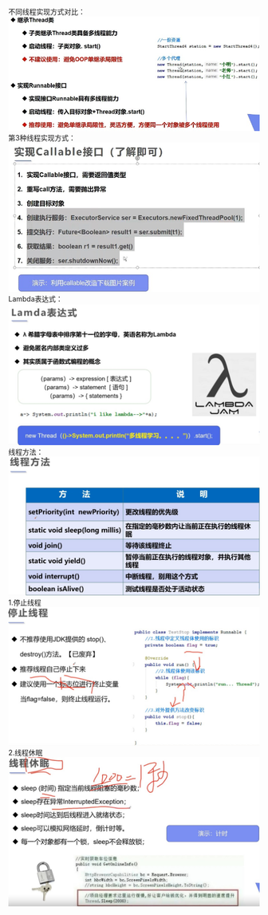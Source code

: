 不同线程实现方式对比：
![不同线程实现方式对比](src\main\resources\md\Snipaste_2022-04-15_11-32-33.jpg)
第3种线程实现方式：
![实现Callable接口](src\main\resources\md\Snipaste_2022-04-18_14-23-07.jpg)
Lambda表达式：
![Lamda表达式](src\main\resources\md\Snipaste_2022-04-19_08-56-23.jpg)
线程方法：
![线程方法](src\main\resources\md\Snipaste_2022-04-20_09-19-33.jpg)
1.停止线程
![停止线程](src\main\resources\md\Snipaste_2022-04-20_09-23-10.jpg)
2.线程休眠
![线程休眠](src\main\resources\md\Snipaste_2022-04-20_10-19-57.jpg)